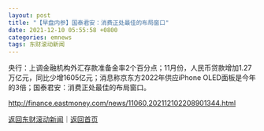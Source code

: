```yaml
---
layout: post
title: "【早盘内参】国泰君安：消费正处最佳的布局窗口"
date: 2021-12-10 05:55:58 +0800
categories: emnews
tags: 东财滚动新闻
---
```


央行：上调金融机构外汇存款准备金率2个百分点；11月份，人民币贷款增加1.27万亿元，同比少增1605亿元；消息称京东方2022年供应iPhone OLED面板是今年的3倍；国泰君安：消费正处最佳的布局窗口。

<http://finance.eastmoney.com/news/11060,202112102208901344.html>

[返回东财滚动新闻](//finews.withounder.com/emnews/)｜[返回首页](//finews.withounder.com/)